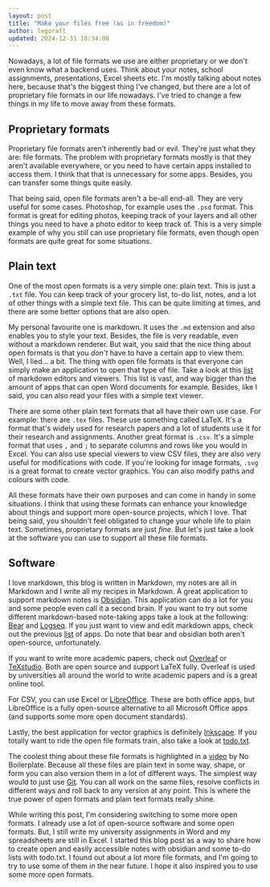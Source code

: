 ```yaml
---
layout: post
title: "Make your files free (as in freedom)"
author: legoraft
updated: 2024-12-31 18:34:00
---
```


Nowadays, a lot of file formats we use are either proprietary or we don't even know what a backend uses. Think about your notes, school assignments, presentations, Excel sheets etc. I'm mostly talking about notes here, because that's the biggest thing I've changed, but there are a lot of proprietary file formats in our life nowadays. I've tried to change a few things in my life to move away from these formats.

## Proprietary formats

Proprietary file formats aren't inherently bad or evil. They're just what they are: file formats. The problem with proprietary formats mostly is that they aren't available everywhere, or you need to have certain apps installed to access them. I think that that is unnecessary for some apps. Besides, you can transfer some things quite easily.

That being said, open file formats aren't a be-all end-all. They are very useful for some cases. Photoshop, for example uses the `.psd` format. This format is great for editing photos, keeping track of your layers and all other things you need to have a photo editor to keep track of. This is a very simple example of why you still can use proprietary file formats, even though open formats are quite great for some situations.

## Plain text

One of the most open formats is a very simple one: plain text. This is just a `.txt` file. You can keep track of your grocery list, to-do list, notes, and a lot of other things with a simple text file. This can be quite limiting at times, and there are some better options that are also open.

My personal favourite one is markdown. It uses the `.md` extension and also enables you to style your text. Besides, the file is very readable, even without a markdown renderer. But wait, you said that the nice thing about open formats is that you _don't_ have to have a certain app to view them. Well, I lied… a bit. The thing with open file formats is that everyone can simply make an application to open that type of file. Take a look at this [list](https://github.com/mundimark/awesome-markdown-editors) of markdown editors and viewers. This list is vast, and way bigger than the amount of apps that can open Word documents for example. Besides, like I said, you can also read your files with a simple text viewer.

There are some other plain text formats that all have their own use case. For example: there are `.tex` files. These use something called LaTeX. It's a format that's widely used for research papers and a lot of students use it for their research and assignments. Another great format is `.csv`. It's a simple format that uses `,` and `;` to separate columns and rows like you would in Excel. You can also use special viewers to view CSV files, they are also very useful for modifications with code. If you're looking for image formats, `.svg` is a great format to create vector graphics. You can also modify paths and colours with code.

All these formats have their own purposes and can come in handy in some situations. I think that using these formats can enhance your knowledge about things and support more open-source projects, which I love. That being said, you shouldn't feel obligated to change your whole life to plain text. Sometimes, proprietary formats are just _fine_. But let's just take a look at the software you can use to support all these file formats.

## Software

I love markdown, this blog is written in Markdown, my notes are all in Markdown and I write all my recipes in Markdown. A great application to support markdown notes is [Obsidian](https://obsidian.md). This application can do a lot for you and some people even call it a second brain. If you want to try out some different markdown-based note-taking apps take a look at the following: [Bear](https://bear.app/) and [Logseq](https://logseq.com/). If you just want to view and edit markdown apps, check out the previous [list](https://github.com/mundimark/awesome-markdown-editors) of apps. Do note that bear and obsidian both aren't open-source, unfortunately.

If you want to write more academic papers, check out [Overleaf](https://www.overleaf.com/) or [TeXstudio](https://www.texstudio.org/). Both are open source and support LaTeX fully. Overleaf is used by universities all around the world to write academic papers and is a great online tool.

For CSV, you can use Excel or [LibreOffice](https://www.libreoffice.org/). These are both office apps, but LibreOffice is a fully open-source alternative to all Microsoft Office apps (and supports some more open document standards).

Lastly, the best application for vector graphics is definitely [Inkscape](https://inkscape.org). If you totally want to ride the open file formats train, also take a look at [todo.txt](http://todotxt.org/).

The coolest thing about these file formats is highlighted in a [video](https://www.youtube.com/watch?v=WgV6M1LyfNY) by No Boilerplate. Because all these files are plain text in some way, shape, or form you can also version them in a lot of different ways. The simplest way would to just use [Git](https://git-scm.com/). You can all work on the same files, resolve conflicts in different ways and roll back to any version at any point. This is where the true power of open formats and plain text formats really shine.

While writing this post, I'm considering switching to some more open formats. I already use a lot of open-source software and some open formats. But, I still write my university assignments in Word and my spreadsheets are still in Excel. I started this blog post as a way to share how to create open and easily accessible notes with obsidian and some to-do lists with todo.txt. I found out about a lot more file formats, and I'm going to try to use some of them in the near future. I hope it also inspired you to use some more open formats.